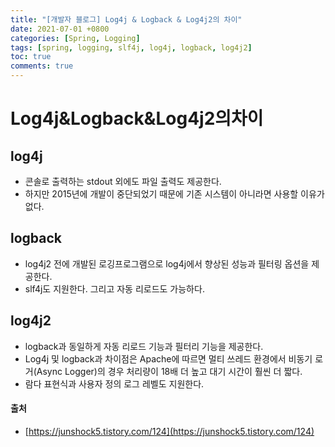 ```yaml
---
title: "[개발자 블로그] Log4j & Logback & Log4j2의 차이"
date: 2021-07-01 +0800
categories: [Spring, Logging]
tags: [spring, logging, slf4j, log4j, logback, log4j2]
toc: true
comments: true
---
```


# Log4j&Logback&Log4j2의차이
## log4j
- 콘솔로 출력하는 stdout 외에도 파일 출력도 제공한다. 
- 하지만 2015년에 개발이 중단되었기 때문에 기존 시스템이 아니라면 사용할 이유가 없다.

## logback
- log4j2 전에 개발된 로깅프로그램으로 log4j에서 향상된 성능과 필터링 옵션을 제공한다.
- slf4j도 지원한다. 그리고 자동 리로드도 가능하다.

## log4j2
- logback과 동일하게 자동 리로드 기능과 필터리 기능을 제공한다.
- Log4j 및 logback과 차이점은 Apache에 따르면 멀티 쓰레드 환경에서 비동기 로거(Async Logger)의 경우 처리량이 18배 더 높고 대기 시간이 훨씬 더 짧다.
- 람다 표현식과 사용자 정의 로그 레벨도 지원한다.

#### 출처
- [https://junshock5.tistory.com/124](https://junshock5.tistory.com/124)